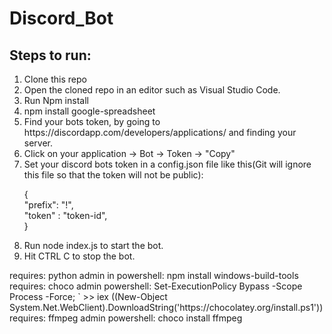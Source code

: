 # Discord_Bot

<h2>Steps to run:</h2>
<ol>
<li>Clone this repo</li>
<li>Open the cloned repo in an editor such as Visual Studio Code.</li>
<li>Run Npm install</li>
<li>npm install google-spreadsheet</li>
<li>Find your bots token, by going to https://discordapp.com/developers/applications/ and finding your server.</li>
<li>Click on your application -> Bot -> Token -> "Copy"</li>
<li>Set your discord bots token in a config.json file like this(Git will ignore this file so that the token will not be public): </li>

<p>
{<br>
    "prefix": "!",<br>
    "token" : "token-id", <br>
} <br>
</p>
<li>Run node index.js to start the bot.</li>
<li>Hit CTRL C to stop the bot.</li>
</ol>

<pr>
requires: python
    admin in powershell: 
        npm install windows-build-tools
requires: choco
    admin powershell:
        Set-ExecutionPolicy Bypass -Scope Process -Force; `
        >>   iex ((New-Object System.Net.WebClient).DownloadString('https://chocolatey.org/install.ps1'))
requires: ffmpeg
    admin powershell:
        choco install ffmpeg
</pr>
